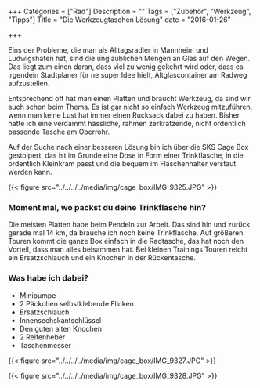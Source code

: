 +++
Categories = ["Rad"]
Description = ""
Tags = ["Zubehör", "Werkzeug", "Tipps"]
Title = "Die Werkzeugtaschen Lösung"
date = "2016-01-26"

+++

Eins der Probleme, die man als Alltagsradler in Mannheim und Ludwigshafen hat, sind die unglaublichen Mengen an Glas auf den Wegen. Das liegt zum einen daran, dass viel zu wenig gekehrt wird oder, dass es irgendein Stadtplaner für ne super Idee hielt, Altglascontainer am Radweg aufzustellen. 

Entsprechend oft hat man einen Platten und braucht Werkzeug, da sind wir auch schon beim Thema. Es ist gar nicht so einfach Werkzeug mitzuführen, wenn man keine Lust hat immer einen Rucksack dabei zu haben. Bisher hatte ich eine verdammt hässliche, rahmen zerkratzende, nicht ordentlich passende Tasche am Oberrohr. 

Auf der Suche nach einer besseren Lösung bin ich über die SKS Cage Box gestolpert, das ist im Grunde eine Dose in Form einer Trinkflasche, in die ordentlich Kleinkram passt und die bequem im Flaschenhalter verstaut werden kann. 

{{< figure src="../../../../media/img/cage_box/IMG_9325.JPG" >}}

### Moment mal, wo packst du deine Trinkflasche hin?

Die meisten Platten habe beim Pendeln zur Arbeit. Das sind hin und zurück gerade mal 14 km, da brauche ich noch keine Trinkflasche. Auf größeren Touren kommt die ganze Box einfach in die Radtasche, das hat noch den Vorteil, dass man alles beisammen hat. Bei kleinen Trainings Touren reicht ein Ersatzschlauch und ein Knochen in der Rückentasche.

### Was habe ich dabei?

* Minipumpe
* 2 Päckchen selbstklebende Flicken
* Ersatzschlauch
* Innensechskantschlüssel
* Den guten alten Knochen
* 2 Reifenheber
* Taschenmesser


{{< figure src="../../../../media/img/cage_box/IMG_9327.JPG" >}}

{{< figure src="../../../../media/img/cage_box/IMG_9328.JPG" >}}
